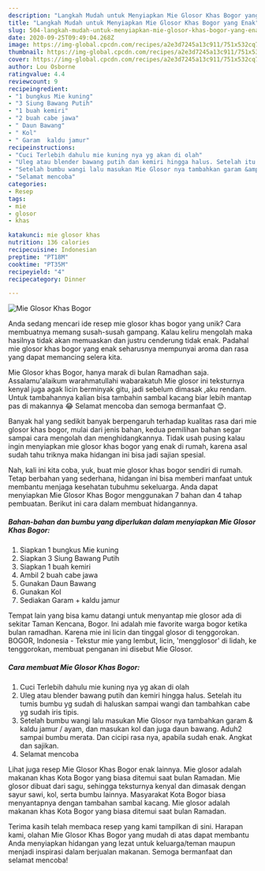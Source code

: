 ```yaml
---
description: "Langkah Mudah untuk Menyiapkan Mie Glosor Khas Bogor yang Enak"
title: "Langkah Mudah untuk Menyiapkan Mie Glosor Khas Bogor yang Enak"
slug: 504-langkah-mudah-untuk-menyiapkan-mie-glosor-khas-bogor-yang-enak
date: 2020-09-25T09:49:04.268Z
image: https://img-global.cpcdn.com/recipes/a2e3d7245a13c911/751x532cq70/mie-glosor-khas-bogor-foto-resep-utama.jpg
thumbnail: https://img-global.cpcdn.com/recipes/a2e3d7245a13c911/751x532cq70/mie-glosor-khas-bogor-foto-resep-utama.jpg
cover: https://img-global.cpcdn.com/recipes/a2e3d7245a13c911/751x532cq70/mie-glosor-khas-bogor-foto-resep-utama.jpg
author: Lou Osborne
ratingvalue: 4.4
reviewcount: 9
recipeingredient:
- "1 bungkus Mie kuning"
- "3 Siung Bawang Putih"
- "1 buah kemiri"
- "2 buah cabe jawa"
- " Daun Bawang"
- " Kol"
- " Garam  kaldu jamur"
recipeinstructions:
- "Cuci Terlebih dahulu mie kuning nya yg akan di olah"
- "Uleg atau blender bawang putih dan kemiri hingga halus. Setelah itu tumis bumbu yg sudah di haluskan sampai wangi dan tambahkan cabe yg sudah iris tipis."
- "Setelah bumbu wangi lalu masukan Mie Glosor nya tambahkan garam &amp; kaldu jamur / ayam, dan masukan kol dan juga daun bawang. Aduh2 sampai bumbu merata. Dan cicipi rasa nya, apabila sudah enak. Angkat dan sajikan."
- "Selamat mencoba"
categories:
- Resep
tags:
- mie
- glosor
- khas

katakunci: mie glosor khas 
nutrition: 136 calories
recipecuisine: Indonesian
preptime: "PT18M"
cooktime: "PT35M"
recipeyield: "4"
recipecategory: Dinner

---
```



![Mie Glosor Khas Bogor](https://img-global.cpcdn.com/recipes/a2e3d7245a13c911/751x532cq70/mie-glosor-khas-bogor-foto-resep-utama.jpg)

Anda sedang mencari ide resep mie glosor khas bogor yang unik? Cara membuatnya memang susah-susah gampang. Kalau keliru mengolah maka hasilnya tidak akan memuaskan dan justru cenderung tidak enak. Padahal mie glosor khas bogor yang enak seharusnya mempunyai aroma dan rasa yang dapat memancing selera kita.

Mie Glosor khas Bogor, hanya marak di bulan Ramadhan saja. Assalamu&#39;alaikum warahmatullahi wabarakatuh Mie glosor ini teksturnya kenyal juga agak licin berminyak gitu, jadi sebelum dimasak ,aku rendam. Untuk tambahannya kalian bisa tambahin sambal kacang biar lebih mantap pas di makannya 😂 Selamat mencoba dan semoga bermanfaat 😊.

Banyak hal yang sedikit banyak berpengaruh terhadap kualitas rasa dari mie glosor khas bogor, mulai dari jenis bahan, kedua pemilihan bahan segar sampai cara mengolah dan menghidangkannya. Tidak usah pusing kalau ingin menyiapkan mie glosor khas bogor yang enak di rumah, karena asal sudah tahu triknya maka hidangan ini bisa jadi sajian spesial.


Nah, kali ini kita coba, yuk, buat mie glosor khas bogor sendiri di rumah. Tetap berbahan yang sederhana, hidangan ini bisa memberi manfaat untuk membantu menjaga kesehatan tubuhmu sekeluarga. Anda dapat menyiapkan Mie Glosor Khas Bogor menggunakan 7 bahan dan 4 tahap pembuatan. Berikut ini cara dalam membuat hidangannya.

<!--inarticleads1-->

##### Bahan-bahan dan bumbu yang diperlukan dalam menyiapkan Mie Glosor Khas Bogor:

1. Siapkan 1 bungkus Mie kuning
1. Siapkan 3 Siung Bawang Putih
1. Siapkan 1 buah kemiri
1. Ambil 2 buah cabe jawa
1. Gunakan  Daun Bawang
1. Gunakan  Kol
1. Sediakan  Garam + kaldu jamur


Tempat lain yang bisa kamu datangi untuk menyantap mie glosor ada di sekitar Taman Kencana, Bogor. Ini adalah mie favorite warga bogor ketika bulan ramadhan. Karena mie ini licin dan tinggal glosor di tenggorokan. BOGOR, Indonesia - Tekstur mie yang lembut, licin, &#39;mengglosor&#39; di lidah, ke tenggorokan, membuat penganan ini disebut Mie Glosor. 

<!--inarticleads2-->

##### Cara membuat Mie Glosor Khas Bogor:

1. Cuci Terlebih dahulu mie kuning nya yg akan di olah
1. Uleg atau blender bawang putih dan kemiri hingga halus. Setelah itu tumis bumbu yg sudah di haluskan sampai wangi dan tambahkan cabe yg sudah iris tipis.
1. Setelah bumbu wangi lalu masukan Mie Glosor nya tambahkan garam &amp; kaldu jamur / ayam, dan masukan kol dan juga daun bawang. Aduh2 sampai bumbu merata. Dan cicipi rasa nya, apabila sudah enak. Angkat dan sajikan.
1. Selamat mencoba


Lihat juga resep Mie Glosor Khas Bogor enak lainnya. Mie glosor adalah makanan khas Kota Bogor yang biasa ditemui saat bulan Ramadan. Mie glosor dibuat dari sagu, sehingga teksturnya kenyal dan dimasak dengan sayur sawi, kol, serta bumbu lainnya. Masyarakat Kota Bogor biasa menyantapnya dengan tambahan sambal kacang. Mie glosor adalah makanan khas Kota Bogor yang biasa ditemui saat bulan Ramadan. 

Terima kasih telah membaca resep yang kami tampilkan di sini. Harapan kami, olahan Mie Glosor Khas Bogor yang mudah di atas dapat membantu Anda menyiapkan hidangan yang lezat untuk keluarga/teman maupun menjadi inspirasi dalam berjualan makanan. Semoga bermanfaat dan selamat mencoba!
